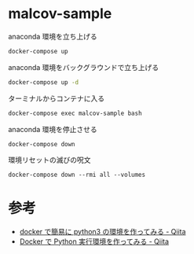 # malcov-sample

anaconda 環境を立ち上げる

```bash
docker-compose up
```

anaconda 環境をバックグラウンドで立ち上げる

```bash
docker-compose up -d
```

ターミナルからコンテナに入る

```bash
docker-compose exec malcov-sample bash
```

anaconda 環境を停止させる

```
docker-compose down
```

環境リセットの滅びの呪文

```
docker-compose down --rmi all --volumes
```

# 参考

- [docker で簡易に python3 の環境を作ってみる - Qiita](https://qiita.com/reflet/items/4b3f91661a54ec70a7dc)
- [Docker で Python 実行環境を作ってみる - Qiita](https://qiita.com/jhorikawa_err/items/fb9c03c0982c29c5b6d5)
